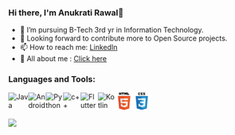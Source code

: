 ### Hi there, I'm Anukrati Rawal👋

- 🔭 I’m pursuing B-Tech 3rd yr in Information Technology.
- 👯 Looking forward to contribute more to Open Source projects.
- 📫 How to reach me: [LinkedIn](https://www.linkedin.com/in/anukratirawal)<br>
- 💭 All about me : [Click here](https://anukratirawal14.github.io/Portfolio/)</i> 
<!-- -  I’m currently working on a project.-->

### Languages and Tools:

<img align="left" alt="Java" width="40px" src="https://user-images.githubusercontent.com/69693530/99272195-85f5bf80-284d-11eb-9da4-fff11315a3e3.png"/>
<img align="left" alt="Android" width="35px" src="https://user-images.githubusercontent.com/69693530/99272238-927a1800-284d-11eb-983d-7b6803431612.jpg"/>
<img align="left" alt="Python" width="35px" src="https://user-images.githubusercontent.com/69693530/99348845-8d09e580-28c0-11eb-8820-9f5664d1bf31.png"/>
<img align="left" alt="c++" width="35px" src="https://user-images.githubusercontent.com/69693530/99272267-9c038000-284d-11eb-85ca-2d2b9d78f034.png"/>
<img align="left" alt="Flutter" width="35px" src="https://user-images.githubusercontent.com/69693530/99277771-35359500-2854-11eb-985d-43aee3696efa.png" />
<img align="left" alt="Kotlin" width="35px" src="https://user-images.githubusercontent.com/69693530/99277777-3666c200-2854-11eb-93c3-5088acf01f21.jpg" />
<img align="left" alt="HTML5" width="35px" src="https://raw.githubusercontent.com/github/explore/80688e429a7d4ef2fca1e82350fe8e3517d3494d/topics/html/html.png" />
<img align="left" alt="CSS3" width="35px" src="https://raw.githubusercontent.com/github/explore/80688e429a7d4ef2fca1e82350fe8e3517d3494d/topics/css/css.png" />
<br/>
<br/>
<br/>
 
<a href="https://github.com/AnukratiRawal14/github-readme-stats">
  <img align="center" src="https://github-readme-stats.vercel.app/api/top-langs/?username=AnukratiRawal14&layout=compact&theme=material-palenight" width="400" />
</a>
<br/>
<br/>
